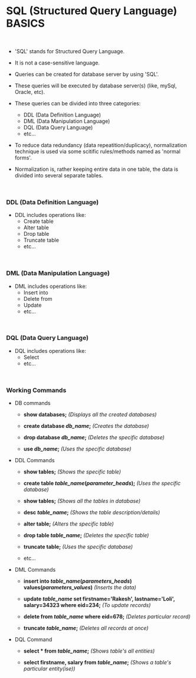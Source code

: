 # **SQL (Structured Query Language) BASICS**

<br>

+ 'SQL' stands for Structured Query Language.

+ It is not a case-sensitive language.

+ Queries can be created for database server by using 'SQL'.

+ These queries will be executed by database server(s) (like, mySql, Oracle, etc).

+ These queries can be divided into three categories:
  + DDL (Data Definition Language)
  + DML (Data Manipulation Language)
  + DQL (Data Query Language)
  + etc...

+ To reduce data redundancy (data repeatition/duplicacy), normalization technique is used via some scitific rules/methods named as 'normal forms'.

+ Normalization is, rather keeping entire data in one table, the data is divided into several separate tables.

<br>

### **DDL (Data Definition Language)**

+ DDL includes operations like:
  + Create table
  + Alter table
  + Drop table
  + Truncate table
  + etc...

<br>

### **DML (Data Manipulation Language)**

+ DML includes operations like:
  + Insert into
  + Delete from
  + Update
  + etc...

<br>

### **DQL (Data Query Language)**

+ DQL includes operations like:
  + Select
  + etc...

<br>

### **Working Commands**

+ DB commands
  + **show databases;** *(Displays all the created databases)*
  
  + **create database *db_name*;** *(Creates the database)*
  
  + **drop database *db_name*;** *(Deletes the specific   database)*
  
  + **use *db_name*;** *(Uses the specific database)*

+ DDL Commands
  + **show tables;** *(Shows the specific table)*
  
  + **create table *table_name*(*parameter_heads*);** *(Uses the specific database)*
  
  + **show tables;** *(Shows all the tables in database)*
  
  + **desc *table_name*;** *(Shows the table description/details)*
  
  + **alter table;** *(Alters the specific table)*
  
  + **drop table *table_name*;** *(Deletes the specific table)*

  + **truncate table;** *(Uses the specific database)*
  
  + etc...

+ DML Commands
  + **insert into *table_name*(*parameters_heads*) values(*parameters_values*)** *(Inserts the data)*
  
  + **update *table_name* set firstname='Rakesh', lastname='Loli', salary=34323 where eid=234;** *(To update records)*
  
  + **delete from *table_name* where eid=678;** *(Deletes particular record)*
  
  + **truncate *table_name*;** *(Deletes all records at once)*

+ DQL Command
  + __select * from *table_name*;__ *(Shows table's all entities)*
  
  + __select firstname, salary from *table_name*;__ *(Shows a table's particular entity(ise))*
